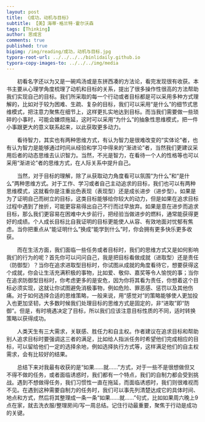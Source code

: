 ```yaml
---
layout: post
title: 《成功，动机与目标》
subtitle: 【美】海蒂·格兰特·霍尔沃森
tags: [Thinking]
author: 思成言
comments: true
published: true
bigimg: /img/reading/成功，动机与目标.jpg
typora-root-url: ../../../../binlidaily.github.io
typora-copy-images-to: ../../../img/media
---
```


　　初看名字还以为又是一碗鸡汤或是东拼西凑的方法论，看完发现很有收获。本书主要从心理学角度梳理了动机和目标的关系，提出了很多操作性很高的方法帮助我们实现自己的目标。我们所采取的每一个行动或者目标都是可以采用多种方式理解的，比如对于较为困难、生疏、复杂的目标，我们可以采用“是什么”的细节式思维模式，把注意力聚焦在细节上，这样更扎实地达到目标。而当我们需要做一些琐碎的小事时，可能会嫌烦拖延，这时可以采用“为什么”的抽象性思维模式，把一件小事跟更大的意义联系起来，以此获取更多动力。

　　看待智力，其实也有两种思维方式，有认为智力是很难改变的“实体论”者，也有认为智力是能够通过时间从经验和学习中得来的“渐进论”者，当然我们更建议采用后者的动态思维去认识智力。当然，不光是智力，在看待一个人的性格等也可以采用“渐进论”者的思维方式，在人际关系中提升自己。

　　当然，对于目标的理解，除了从获取动力角度看可以氛围“为什么”和“是什么”两种思维方式。对于工作、学习或者自己主动追求的目标，我们也可以有两种思维模式，这就看你是注重出色表现（表现型）还是成长进步（进步型）。如果是为了证明自己而树立的目标，这类目标能够给你较大的动力，但是如果在追求目标过程中遇到了挫折，可能更容易得出自己不行而过早放弃。如果是意在进步而追求目标，那么我们更容易在困难中大步前行，把经验当做进步的燃料，通常能获得更好的成绩。个人成长目标比自我证明的目标更能使人从容、有效地面对忧郁有焦虑。当你把重点从“能证明什么”换成“能学到什么”时，你会拥有更多快乐更多收获。

　　而在生活方面，我们面临一些任务或者目标时，我们的思维方式又是如何影响我们的行为的呢？首先你可以问问自己，我是把目标看做成就（进取型）还是责任（防御型）？当你在追求进取型目标时，你试图从成就的角度看待它，想要获得这个成就，你会让生活充满积极的事物，比如爱、敬仰、嘉奖等令人愉悦的事；当你在追求防御型目标时，你考虑更多的是安危，因为你将其看为责任，你想着这个目标必须实现，这就让你试图避免消极事物，例如危险、罪恶感、惩罚以及其他伤痛。对于如何选择合适的思维策略，一般来说，用“感觉对”的策略能够使人更加投入也更加坚韧，大多数时候我们处理目标的思维方式是固定的，非“进取”即“防御”。但是，有时境遇决定了目标，所以我们应该注意目标性质的不同，适时转换策略以获得成功。

　　人类天生有三大需求，关联感、胜任力和自主权。作者建议在追求目标和帮助别人追求目标时要强调这三者的满足，比如给人指派任务时希望他们完成相应的目标，可以留给他们一定的选择余地，例如选择执行方式等，这样满足他们的自主权需求，会有比较好的结果。

　　总结下来对我最有收获的是“如果……就……”方式，对于一些不是很想做但又不得不做的任务，或者面临诱惑时，我们都有一个特点，我们的自制力都会受到挑战。遇到不想做得任务，我们习惯性一直在拖延，而面临诱惑时，我们则很难视而不见。在遇到这种需要自制力的任务时，我们可以事先列清楚达成它的具体时间、地点和方式，然后将其整理成一条一条“如果……就……”句式，比如如果周六晚上9 点在家，就去洗衣服/整理房间/写一周总结。记住行动最重要，聚焦于行动是成功的关键。
